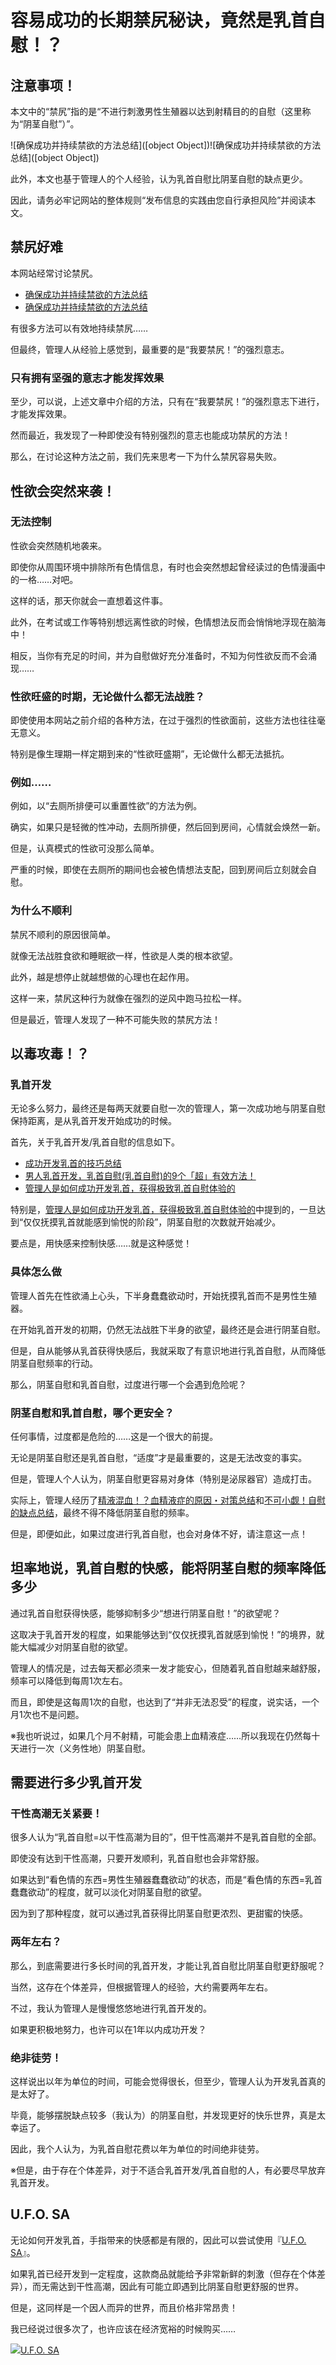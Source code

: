 # 容易成功的长期禁尻秘诀，竟然是乳首自慰！？ [​](#容易成功的长期禁尻秘诀-竟然是乳首自慰)

## 注意事项！ [​](#注意事项)

本文中的“禁尻”指的是“不进行刺激男性生殖器以达到射精目的的自慰（这里称为“阴茎自慰”）”。

![确保成功并持续禁欲的方法总结]([object Object])![确保成功并持续禁欲的方法总结]([object Object])

此外，本文也基于管理人的个人经验，认为乳首自慰比阴茎自慰的缺点更少。

因此，请务必牢记网站的整体规则“发布信息的实践由您自行承担风险”并阅读本文。

## 禁尻好难 [​](#禁尻好难)

本网站经常讨论禁尻。

+   [确保成功并持续禁欲的方法总结](/h-life/onanie-a/onakin.html)
+   [确保成功并持续禁欲的方法总结](/h-life/onanie-a/onakin.html)

有很多方法可以有效地持续禁尻……

但最终，管理人从经验上感觉到，最重要的是“我要禁尻！”的强烈意志。

### 只有拥有坚强的意志才能发挥效果 [​](#只有拥有坚强的意志才能发挥效果)

至少，可以说，上述文章中介绍的方法，只有在“我要禁尻！”的强烈意志下进行，才能发挥效果。

然而最近，我发现了一种即使没有特别强烈的意志也能成功禁尻的方法！

那么，在讨论这种方法之前，我们先来思考一下为什么禁尻容易失败。

## 性欲会突然来袭！ [​](#性欲会突然来袭)

### 无法控制 [​](#无法控制)

性欲会突然随机地袭来。

即使你从周围环境中排除所有色情信息，有时也会突然想起曾经读过的色情漫画中的一格……对吧。

这样的话，那天你就会一直想着这件事。

此外，在考试或工作等特别想远离性欲的时候，色情想法反而会悄悄地浮现在脑海中！

相反，当你有充足的时间，并为自慰做好充分准备时，不知为何性欲反而不会涌现……

### 性欲旺盛的时期，无论做什么都无法战胜？ [​](#性欲旺盛的时期-无论做什么都无法战胜)

即使使用本网站之前介绍的各种方法，在过于强烈的性欲面前，这些方法也往往毫无意义。

特别是像生理期一样定期到来的“性欲旺盛期”，无论做什么都无法抵抗。

### 例如…… [​](#例如)

例如，以“去厕所排便可以重置性欲”的方法为例。

确实，如果只是轻微的性冲动，去厕所排便，然后回到房间，心情就会焕然一新。

但是，认真模式的性欲可没那么简单。

严重的时候，即使在去厕所的期间也会被色情想法支配，回到房间后立刻就会自慰。

### 为什么不顺利 [​](#为什么不顺利)

禁尻不顺利的原因很简单。

就像无法战胜食欲和睡眠欲一样，性欲是人类的根本欲望。

此外，越是想停止就越想做的心理也在起作用。

这样一来，禁尻这种行为就像在强烈的逆风中跑马拉松一样。

但是最近，管理人发现了一种不可能失败的禁尻方法！

## 以毒攻毒！？ [​](#以毒攻毒)

### 乳首开发 [​](#乳首开发)

无论多么努力，最终还是每两天就要自慰一次的管理人，第一次成功地与阴茎自慰保持距离，是从乳首开发开始成功的时候。

首先，关于乳首开发/乳首自慰的信息如下。

+   [成功开发乳首的技巧总结](/h-life/onanie-a/chikubi000.html)
+   [男人乳首开发，乳首自慰(乳首自慰)的9个「超」有效方法！](/h-life/onanie-a/chikubi013.html)
+   [管理人是如何成功开发乳首，获得极致乳首自慰体验的](/h-life/onanie-a/chikubi015.html)

特别是，[管理人是如何成功开发乳首，获得极致乳首自慰体验的](/h-life/onanie-a/chikubi015.html)中提到的，一旦达到“仅仅抚摸乳首就能感到愉悦的阶段”，阴茎自慰的次数就开始减少。

要点是，用快感来控制快感……就是这种感觉！

### 具体怎么做 [​](#具体怎么做)

管理人首先在性欲涌上心头，下半身蠢蠢欲动时，开始抚摸乳首而不是男性生殖器。

在开始乳首开发的初期，仍然无法战胜下半身的欲望，最终还是会进行阴茎自慰。

但是，自从能够从乳首获得快感后，我就采取了有意识地进行乳首自慰，从而降低阴茎自慰频率的行动。

那么，阴茎自慰和乳首自慰，过度进行哪一个会遇到危险呢？

### 阴茎自慰和乳首自慰，哪个更安全？ [​](#阴茎自慰和乳首自慰-哪个更安全)

任何事情，过度都是危险的……这是一个很大的前提。

无论是阴茎自慰还是乳首自慰，“适度”才是最重要的，这是无法改变的事实。

但是，管理人个人认为，阴茎自慰更容易对身体（特别是泌尿器官）造成打击。

实际上，管理人经历了[精液混血！？血精液症的原因・对策总结](/h-life/onanie-a/broad01.html)和[不可小觑！自慰的缺点总结](/h-life/onanie-a/ona-demerit.html)，最终不得不降低阴茎自慰的频率。

但是，即便如此，如果过度进行乳首自慰，也会对身体不好，请注意这一点！

## 坦率地说，乳首自慰的快感，能将阴茎自慰的频率降低多少 [​](#坦率地说-乳首自慰的快感-能将阴茎自慰的频率降低多少)

通过乳首自慰获得快感，能够抑制多少“想进行阴茎自慰！”的欲望呢？

这取决于乳首开发的程度，如果能够达到“仅仅抚摸乳首就感到愉悦！”的境界，就能大幅减少对阴茎自慰的欲望。

管理人的情况是，过去每天都必须来一发才能安心，但随着乳首自慰越来越舒服，频率可以降低到每周1次左右。

而且，即使是这每周1次的自慰，也达到了“并非无法忍受”的程度，说实话，一个月1次也不是问题。

※我也听说过，如果几个月不射精，可能会患上血精液症……所以我现在仍然每十天进行一次（义务性地）阴茎自慰。

## 需要进行多少乳首开发 [​](#需要进行多少乳首开发)

### 干性高潮无关紧要！ [​](#干性高潮无关紧要)

很多人认为“乳首自慰=以干性高潮为目的”，但干性高潮并不是乳首自慰的全部。

即使没有达到干性高潮，只要开发顺利，乳首自慰也会非常舒服。

如果达到“看色情的东西=男性生殖器蠢蠢欲动”的状态，而是“看色情的东西=乳首蠢蠢欲动”的程度，就可以淡化对阴茎自慰的欲望。

因为到了那种程度，就可以通过乳首获得比阴茎自慰更浓烈、更甜蜜的快感。

### 两年左右？ [​](#两年左右)

那么，到底需要进行多长时间的乳首开发，才能让乳首自慰比阴茎自慰更舒服呢？

当然，这存在个体差异，但根据管理人的经验，大约需要两年左右。

不过，我认为管理人是慢慢悠悠地进行乳首开发的。

如果更积极地努力，也许可以在1年以内成功开发？

### 绝非徒劳！ [​](#绝非徒劳)

这样说出以年为单位的时间，可能会觉得很长，但至少，管理人认为开发乳首真的是太好了。

毕竟，能够摆脱缺点较多（我认为）的阴茎自慰，并发现更好的快乐世界，真是太幸运了。

因此，我个人认为，为乳首自慰花费以年为单位的时间绝非徒劳。

※但是，由于存在个体差异，对于不适合乳首开发/乳首自慰的人，有必要尽早放弃乳首开发。

## U.F.O. SA [​](#u-f-o-sa)

无论如何开发乳首，手指带来的快感都是有限的，因此可以尝试使用『[U.F.O. SA](https://www.e-nls.com/access.php?agency_id=af486217&pcode=7976)』。

如果乳首已经开发到一定程度，这款商品就能给予非常新鲜的刺激（但存在个体差异），而无需达到干性高潮，因此有可能立即遇到比阴茎自慰更舒服的世界。

但是，这同样是一个因人而异的世界，而且价格非常昂贵！

我已经说过很多次了，也许应该在经济宽裕的时候购买……

[![](https://img.e-nls.com/pict_pc/1_1435719304_m_xjXoY.jpg)U.F.O. SA](https://www.e-nls.com/access.php?agency_id=af486217&pcode=7976)